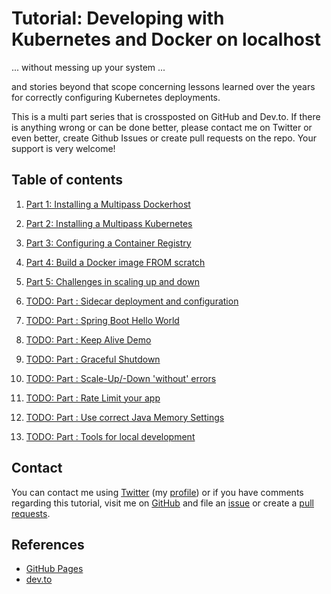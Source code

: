 # Tutorial: Developing with Kubernetes and Docker on localhost

... without messing up your system ...

and stories beyond that scope concerning lessons learned over the years for correctly configuring Kubernetes deployments.

This is a multi part series that is crossposted on GitHub and Dev.to. If there is anything wrong or can be done better, please contact me on Twitter or even better, create Github Issues or create pull requests on the repo. Your support is very welcome!

## Table of contents

1. [Part 1: Installing a Multipass Dockerhost](01-docker-host-multipass/README.md)
2. [Part 2: Installing a Multipass Kubernetes](02-kube-multipass/README.md)
3. [Part 3: Configuring a Container Registry](03-kube-registry/README.md)
4. [Part 4: Build a Docker image FROM scratch](04-from-scratch/README.md)
5. [Part 5: Challenges in scaling up and down](05-manual-scale/README.md)

5. [TODO: Part : Sidecar deployment and configuration](05-sidecar/README.md)
5. [TODO: Part : Spring Boot Hello World](05-spring-boot-hello/README.md)
6. [TODO: Part : Keep Alive Demo](06-keep-alive/README.md)
7. [TODO: Part : Graceful Shutdown](07-shutdown/README.md)
8. [TODO: Part : Scale-Up/-Down 'without' errors](08-scale-up-down/README.md)
9. [TODO: Part : Rate Limit your app](09-rate-limiting/README.md)
10. [TODO: Part : Use correct Java Memory Settings](10-correct-jvm-mem/README.md)
11. [TODO: Part : Tools for local development](11-tools-for-local-dev/README.md)

## Contact

You can contact me using [Twitter](https://twitter.com/intent/tweet?url=https%3a%2f%2fstefanjacobs.github.io%2ftutorials%2f&text=Developing%20with%20Kubernetes%20and%20Docker%20on%20localhost%20without%20messing%20up%20your%20system&via=stefanjacobs&original_referer=https://stefanjacobs.github.io/tutorials/) (my [profile](https://twitter.com/stefanj78)) or if you have comments regarding this tutorial, visit me on [GitHub](https://github.com/stefanjacobs/tutorials) and file an [issue](https://github.com/stefanjacobs/tutorials/issues) or create a [pull requests](https://github.com/stefanjacobs/tutorials/pulls).

## References

- [GitHub Pages](https://stefanjacobs.github.io/tutorials/)
- [dev.to](https://dev.to/stefanjacobs)
